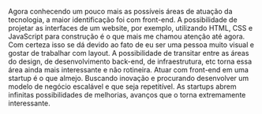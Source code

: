   Agora conhecendo um pouco mais as possíveis áreas de atuação da tecnologia, a maior identificação foi com front-end. A possibilidade de projetar as interfaces de um website, por exemplo, utilizando HTML, CSS e JavaScript para construção é o que mais me chamou atenção até agora. Com certeza isso se dá devido ao fato de eu ser uma pessoa muito visual e gostar de trabalhar com layout. A possibilidade de transitar entre as áreas do design, de desenvolvimento back-end, de infraestrutura, etc torna essa área ainda mais interessante e não rotineira.
  Atuar com front-end em uma startup é o que almejo. Buscando inovação e procurando desenvolver um modelo de negócio escalável e que seja repetitível. As startups abrem infinitas possibilidades de melhorias, avanços que o torna extremamente interessante.
